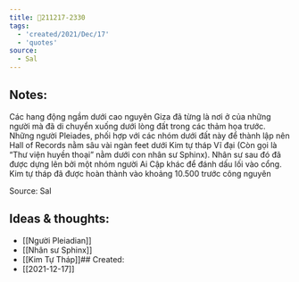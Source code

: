 ```yaml
---
title: 💬211217-2330
tags:
  - 'created/2021/Dec/17'
  - 'quotes'
source:
  - Sal
---
```


## Notes:
Các hang động ngầm dưới cao nguyên Giza đã từng là nơi ở của những người mà đã di chuyển xuống dưới lòng đất trong các thảm họa trước. Những người Pleiades, phối hợp với các nhóm dưới đất này để thành lập nên Hall of Records nằm sâu vài ngàn feet dưới Kim tự tháp Vĩ đại (Còn gọi là “Thư viện huyền thoại” nằm dưới con nhân sư Sphinx). Nhân sư sau đó đã được dựng lên bởi một nhóm người Ai Cập khác để đánh dấu lối vào cổng. Kim tự tháp đã được hoàn thành vào khoảng 10.500 trước công nguyên

Source: Sal

## Ideas & thoughts:
- [[Người Pleiadian]]
- [[Nhân sư Sphinx]]
- [[Kim Tự Tháp]]## Created:
- [[2021-12-17]]
